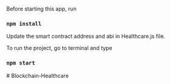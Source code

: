 Before starting this app, run

### `npm install`

Update the smart contract address and abi in Healthcare.js file.

To run the project, go to terminal and type

### `npm start`
#   B l o c k c h a i n - H e a l t h c a r e  
 